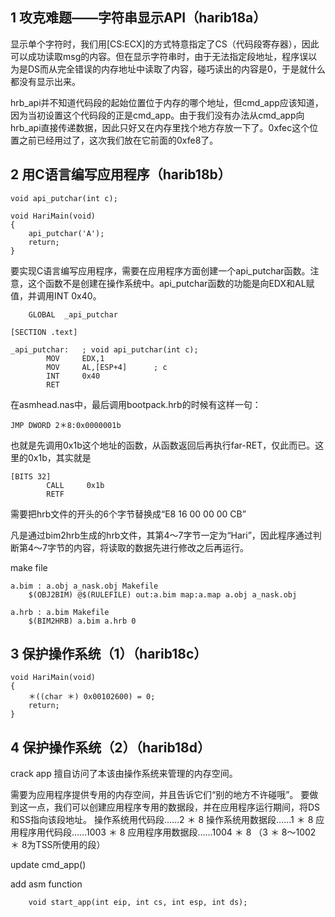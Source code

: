 ## 1 攻克难题——字符串显示API（harib18a）

显示单个字符时，我们用[CS:ECX]的方式特意指定了CS（代码段寄存器），因此可以成功读取msg的内容。但在显示字符串时，由于无法指定段地址，程序误以为是DS而从完全错误的内存地址中读取了内容，碰巧读出的内容是0，于是就什么都没有显示出来。

hrb_api并不知道代码段的起始位置位于内存的哪个地址，但cmd_app应该知道，因为当初设置这个代码段的正是cmd_app。由于我们没有办法从cmd_app向hrb_api直接传递数据，因此只好又在内存里找个地方存放一下了。0xfec这个位置之前已经用过了，这次我们放在它前面的0xfe8了。


## 2 用C语言编写应用程序（harib18b）
```
void api_putchar(int c);

void HariMain(void)
{
	api_putchar('A');
	return;
}
```
要实现C语言编写应用程序，需要在应用程序方面创建一个api_putchar函数。注意，这个函数不是创建在操作系统中。api_putchar函数的功能是向EDX和AL赋值，并调用INT 0x40。
```
	GLOBAL	_api_putchar

[SECTION .text]

_api_putchar:	; void api_putchar(int c);
		MOV		EDX,1
		MOV		AL,[ESP+4]		; c
		INT		0x40
		RET
```

在asmhead.nas中，最后调用bootpack.hrb的时候有这样一句：
```
JMP DWORD 2＊8:0x0000001b
```

也就是先调用0x1b这个地址的函数，从函数返回后再执行far-RET，仅此而已。这里的0x1b，其实就是
```
[BITS 32]
        CALL     0x1b
        RETF
```
需要把hrb文件的开头的6个字节替换成“E8 16 00 00 00 CB”

凡是通过bim2hrb生成的hrb文件，其第4～7字节一定为“Hari”，因此程序通过判断第4～7字节的内容，将读取的数据先进行修改之后再运行。

make file
```
a.bim : a.obj a_nask.obj Makefile
    $(OBJ2BIM) @$(RULEFILE) out:a.bim map:a.map a.obj a_nask.obj

a.hrb : a.bim Makefile
    $(BIM2HRB) a.bim a.hrb 0
```


## 3 保护操作系统（1）（harib18c）
```
void HariMain(void)
{
    ＊((char ＊) 0x00102600) = 0;
    return;
}
```

## 4 保护操作系统（2）（harib18d）

crack app 擅自访问了本该由操作系统来管理的内存空间。

需要为应用程序提供专用的内存空间，并且告诉它们“别的地方不许碰哦”。
要做到这一点，我们可以创建应用程序专用的数据段，并在应用程序运行期间，将DS和SS指向该段地址。
操作系统用代码段……2 ＊ 8
操作系统用数据段……1 ＊ 8
应用程序用代码段……1003 ＊ 8
应用程序用数据段……1004 ＊ 8
（3 ＊ 8～1002 ＊ 8为TSS所使用的段）

update cmd_app()

add asm function
```
	void start_app(int eip, int cs, int esp, int ds);
```